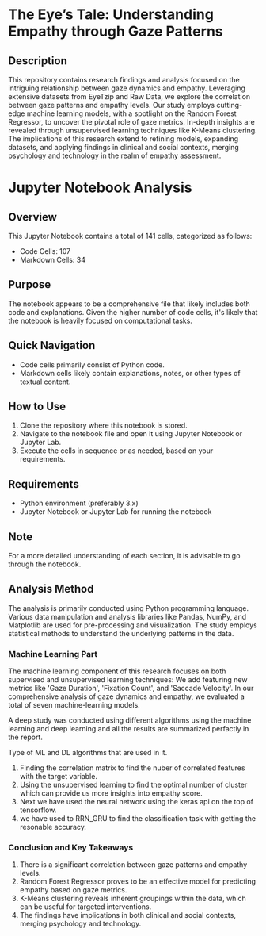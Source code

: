 # The Eye’s Tale: Understanding Empathy through Gaze Patterns

## Description

This repository contains research findings and analysis focused on the intriguing relationship between gaze dynamics and empathy. Leveraging extensive datasets from EyeTzip and Raw Data, we explore the correlation between gaze patterns and empathy levels. Our study employs cutting-edge machine learning models, with a spotlight on the Random Forest Regressor, to uncover the pivotal role of gaze metrics. In-depth insights are revealed through unsupervised learning techniques like K-Means clustering. The implications of this research extend to refining models, expanding datasets, and applying findings in clinical and social contexts, merging psychology and technology in the realm of empathy assessment.

# Jupyter Notebook Analysis

## Overview

This Jupyter Notebook contains a total of 141 cells, categorized as follows:

- Code Cells: 107
- Markdown Cells: 34

## Purpose

The notebook appears to be a comprehensive file that likely includes both code and explanations. Given the higher number of code cells, it's likely that the notebook is heavily focused on computational tasks.

## Quick Navigation

- Code cells primarily consist of Python code.
- Markdown cells likely contain explanations, notes, or other types of textual content.
  
## How to Use

1. Clone the repository where this notebook is stored.
2. Navigate to the notebook file and open it using Jupyter Notebook or Jupyter Lab.
3. Execute the cells in sequence or as needed, based on your requirements.

## Requirements

- Python environment (preferably 3.x)
- Jupyter Notebook or Jupyter Lab for running the notebook

## Note

For a more detailed understanding of each section, it is advisable to go through the notebook.


## Analysis Method

The analysis is primarily conducted using Python programming language. Various data manipulation and analysis libraries like Pandas, NumPy, and Matplotlib are used for pre-processing and visualization. The study employs statistical methods to understand the underlying patterns in the data.

### Machine Learning Part

The machine learning component of this research focuses on both supervised and unsupervised learning techniques:
We add featuring new metrics like 'Gaze Duration', 'Fixation Count', and 'Saccade Velocity'.
In our comprehensive analysis of gaze dynamics and empathy, we evaluated a total of seven machine-learning models.

A deep study was conducted using different algorithms using the machine learning and deep learning and all the results are summarized perfactly in the report. 

Type of ML and DL algorithms that are used in it.
1. Finding the correlation matrix to find the nuber of correlated features with the target variable.
2. Using the unsupervised learning to find the optimal number of cluster which can provide us more insights into empathy score.
3. Next we have used the neural network using the keras api on the top of tensorflow.
4. we have used to RRN_GRU to find the classification task with getting the resonable accuracy.

### Conclusion and Key Takeaways

1. There is a significant correlation between gaze patterns and empathy levels.
2. Random Forest Regressor proves to be an effective model for predicting empathy based on gaze metrics.
3. K-Means clustering reveals inherent groupings within the data, which can be useful for targeted interventions.
4. The findings have implications in both clinical and social contexts, merging psychology and technology.
